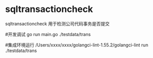 # sqltransactioncheck
sqltransactioncheck 用于检测公司代码事务是否提交

#开发调试
go run main.go ./testdata/trans

#集成环境运行
/Users/xxxx/xxxx/golangci-lint-1.55.2/golangci-lint run ./testdata/trans
